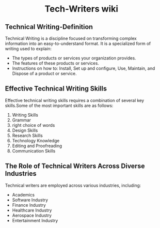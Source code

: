 <div align="center"> 
  
# Tech-Writers wiki

</div>


## Technical Writing-Definition 
Technical Writing is a discipline focused on transforming complex information into an easy-to-understand format. It is a specialized form of writing used to explain:

<ul><li>The types of products or services your organization provides.</li>
<li>The features of these products or services.</li>
<li>Instructions on how to: Install, Set up and configure, Use, Maintain, and Dispose of a product or service.</li></ul>

## Effective Technical Writing Skills 
Effective technical writing skills requires a combination of several key skills.Some of the most important skills are as follows:
<ol><li> Writing Skills</li>
  <li>Grammar</li>
  <li>right choice of words</li>
  <li>Design Skills</li>  
<li>Research Skills</li>
<li>Technology Knowledge</li>
<li>Editing and Proofreading</li>
<li>Communication Skills</li>
</ol>

## The Role of Technical Writers Across Diverse Industries
Technical writers are employed across various industries, including: 
<ul><li>Academics</li>
<li>Software Industry</li>
<li>Finance Industry</li>
<li>Healthcare Industry</li>
<li>Aerospace Industry</li>
<li>Entertainment Industry</li></ul>



 











